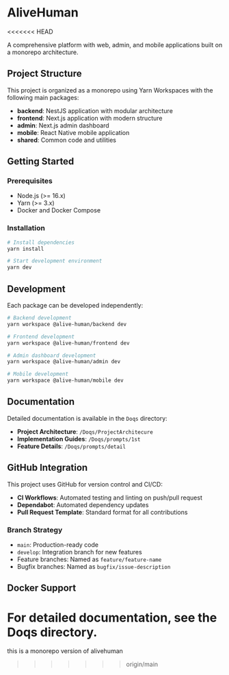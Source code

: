 # AliveHuman
<<<<<<< HEAD

A comprehensive platform with web, admin, and mobile applications built on a monorepo architecture.

## Project Structure

This project is organized as a monorepo using Yarn Workspaces with the following main packages:

- **backend**: NestJS application with modular architecture
- **frontend**: Next.js application with modern structure
- **admin**: Next.js admin dashboard
- **mobile**: React Native mobile application
- **shared**: Common code and utilities

## Getting Started

### Prerequisites

- Node.js (>= 16.x)
- Yarn (>= 3.x)
- Docker and Docker Compose

### Installation

```bash
# Install dependencies
yarn install

# Start development environment
yarn dev
```

## Development

Each package can be developed independently:

```bash
# Backend development
yarn workspace @alive-human/backend dev

# Frontend development
yarn workspace @alive-human/frontend dev

# Admin dashboard development
yarn workspace @alive-human/admin dev

# Mobile development
yarn workspace @alive-human/mobile dev
```

## Documentation

Detailed documentation is available in the `Doqs` directory:

- **Project Architecture**: `/Doqs/ProjectArchitecure`
- **Implementation Guides**: `/Doqs/prompts/1st`
- **Feature Details**: `/Doqs/prompts/detail`

## GitHub Integration

This project uses GitHub for version control and CI/CD:

- **CI Workflows**: Automated testing and linting on push/pull request
- **Dependabot**: Automated dependency updates
- **Pull Request Template**: Standard format for all contributions

### Branch Strategy

- `main`: Production-ready code
- `develop`: Integration branch for new features
- Feature branches: Named as `feature/feature-name`
- Bugfix branches: Named as `bugfix/issue-description`

## Docker Support

For detailed documentation, see the Doqs directory.
=======
this is a monorepo version of alivehuman
>>>>>>> origin/main
